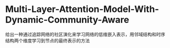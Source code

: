 # Multi-Layer-Attention-Model-With-Dynamic-Community-Aware
给出一种通过追踪网络的社区演化来学习网络的低维嵌入表示，用邻域结构和时序结构两个维度学习到节点的最终表示的方法
